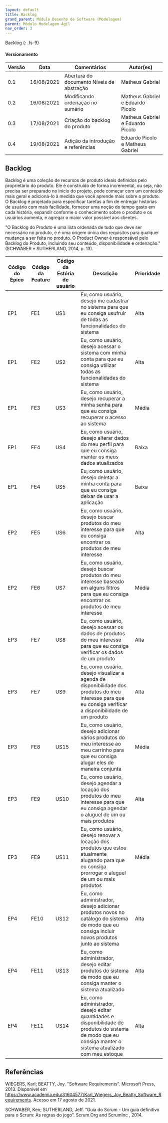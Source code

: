 ```yaml
---
layout: default
title: Backlog
grand_parent: Módulo Desenho de Software (Modelagem)
parent: Módulo Modelagem Ágil
nav_order: 3
---
```


Backlog
{: .fs-9}

#### Versionamento

| Versão | Data       | Comentários                   | Autor(es)                                      |
| ------ | ---------- | ----------------------------- | ---------------------------------------------- |
| 0.1    | 16/08/2021 | Abertura do documento Níveis de abstração    | Matheus Gabriel |
| 0.2    | 16/08/2021 | Modificando ordenação no sumário    | Matheus Gabriel e Eduardo Picolo |
| 0.3    | 17/08/2021 | Criação do backlog do produto    | Matheus Gabriel e Eduardo Picolo |
| 0.4    | 19/08/2021 | Adição da introdução e referências    | Eduardo Picolo e Matheus Gabriel  |

## Backlog

Backlog é uma coleção de recursos de produto ideais definidos pelo proprietário do produto. Ele é construído de forma incremental, ou seja, não precisa ser preparado no início do projeto, pode começar com um conteúdo mais geral e adicioná-lo à medida que você aprende mais sobre o produto. O Backlog é projetado para especificar tarefas a fim de entregar histórias de usuário com mais facilidade, fornecer uma noção do tempo gasto em cada história, expandir conforme o conhecimento sobre o produto e os usuários aumenta, e agregar o maior valor possível aos clientes.

"O Backlog do Produto é uma lista ordenada de tudo que deve ser necessário no produto, e é uma origem única dos requisitos para qualquer mudança a ser feita no produto. O Product Owner é responsável pelo Backlog do Produto, incluindo seu conteúdo, disponibilidade e ordenação." (SCHWABER e SUTHERLAND, 2014, p. 13).

| Código do Épico | Código da Feature | Código da Estória de usuário | Descrição | Prioridade |
|--|--|--|--|--|
| EP1 | FE1 | US1 | Eu, como usuário, desejo me cadastrar no sistema para que eu consiga usufruir de todas as funcionalidades do sistema | Alta |
| EP1 | FE2 | US2 | Eu, como usuário, desejo acessar o sistema com minha conta para que eu consiga utilizar todas as funcionalidades do sistema | Alta |
| EP1 | FE3 | US3 | Eu, como usuário, desejo recuperar a minha senha para que eu consiga recuperar o acesso ao sistema | Média |
| EP1 | FE4 | US4 | Eu, como usuário, desejo alterar dados do meu perfil para que eu consiga manter os meus dados atualizados | Baixa |
| EP1 | FE4 | US5 | Eu, como usuário, desejo deletar a minha conta para que eu consiga deixar de usar a aplicação | Baixa |
| EP2 | FE5 | US6 | Eu, como usuário, desejo buscar produtos do meu interesse para que eu consiga encontrar os produtos de meu interesse | Alta |
| EP2 | FE6 | US7 | Eu, como usuário, desejo buscar produtos do meu interesse baseado em alguns filtros para que eu consiga encontrar os produtos de meu interesse | Média |
| EP3 | FE7 | US8 | Eu, como usuário, desejo acessar os dados de produtos do meu interesse para que eu consiga verificar os dados de um produto | Alta |
| EP3 | FE7 | US9 | Eu, como usuário, desejo visualizar a agenda de disponibilidade dos produtos do meu interesse para que eu consiga verificar a disponibilidade de um produto | Alta |
| EP3 | FE8 | US15 | Eu, como usuário, desejo adicionar vários produtos do meu interesse ao meu carrinho para que eu consiga alugar eles de maneira conjunta | Média |
| EP3 | FE9 | US10 | Eu, como usuário, desejo agendar a locação dos produtos do meu interesse para que eu consiga agendar o aluguel de um ou mais produtos | Alta |
| EP3 | FE9 | US11 | Eu, como usuário, desejo renovar a locação dos produtos que estou atualmente alugando para que eu consiga prorrogar o aluguel de um ou mais produtos | Média |
| EP4 | FE10 | US12 | Eu, como administrador, desejo adicionar produtos novos no catálogo do sistema de modo que eu consiga incluir novos produtos junto ao sistema | Alta |
| EP4 | FE11 | US13 | Eu, como administrador, desejo editar produtos do sistema de modo que eu consiga manter o sistema atualizado | Alta |
| EP4 | FE11 | US14 | Eu, como administrador, desejo editar quantidades e disponibilidade de produtos do sistema de modo que eu consiga manter o sistema atualizado com meu estoque | Alta |

## Referências

WIEGERS, Karl; BEATTY, Joy. "Software Requirements". Microsoft Press, 2013. Disponivel em https://www.academia.edu/31604577/Karl_Wiegers_Joy_Beatty_Software_Requirements. Acesso em 17 agosto de 2021.

SCHWABER, Ken; SUTHERLAND, Jeff. “Guia do Scrum - Um guia definitivo para o Scrum: As regras do jogo”. Scrum.Org and ScrumInc , 2014.